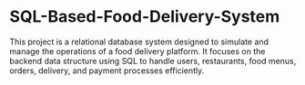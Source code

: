 # SQL-Based-Food-Delivery-System
This project is a relational database system designed to simulate and manage the operations of a food delivery platform. It focuses on the backend data structure using SQL to handle users, restaurants, food menus, orders, delivery, and payment processes efficiently.
